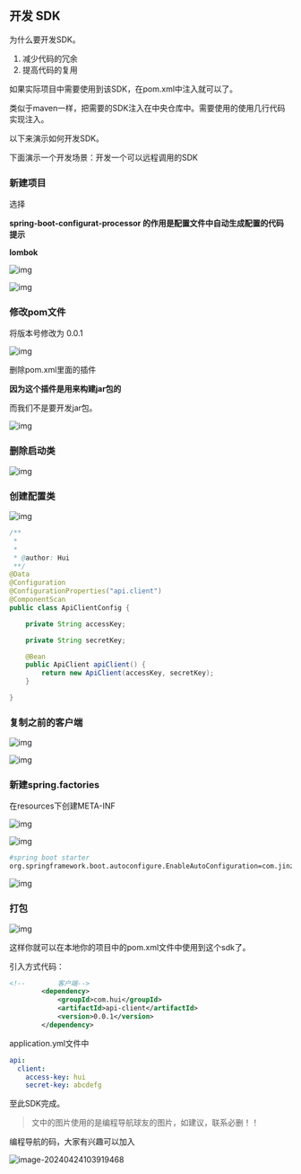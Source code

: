 ## 开发 SDK

为什么要开发SDK。

1. 减少代码的冗余
2. 提高代码的复用

如果实际项目中需要使用到该SDK，在pom.xml中注入就可以了。

类似于maven一样，把需要的SDK注入在中央仓库中。需要使用的使用几行代码实现注入。



以下来演示如何开发SDK。

下面演示一个开发场景：开发一个可以远程调用的SDK



### 新建项目

选择

**spring-boot-configurat-processor 的作用是配置文件中自动生成配置的代码提示**

**lombok**

![img](https://cdn.nlark.com/yuque/0/2023/png/33747484/1679749674412-22eda84c-8f73-4782-b76f-39e8c8eba452.png)

![img](https://cdn.nlark.com/yuque/0/2023/png/33747484/1679749681643-7042ea26-0bc0-4bed-a49d-31ee036c86b0.png)

### 修改pom文件

将版本号修改为 0.0.1

![img](https://cdn.nlark.com/yuque/0/2023/png/33747484/1679749698335-de86cf8d-c1bc-4ec1-a5d2-71b824401199.png)

删除pom.xml里面的插件

**因为这个插件是用来构建jar包的**

而我们不是要开发jar包。

![img](https://cdn.nlark.com/yuque/0/2023/png/33747484/1679749704698-1af9f6c3-5f86-4274-8d2e-1f5cea4dba50.png)

### 删除启动类

![img](https://cdn.nlark.com/yuque/0/2024/png/33747484/1713429573649-40a2a29e-0a7e-4d7a-be27-567ea58a4cd7.png)

### 创建配置类

![img](https://cdn.nlark.com/yuque/0/2024/png/33747484/1713429594852-278f2200-e350-49d7-814a-e389405b66eb.png)



```java
/**
 *
 *
 * @author: Hui
 **/
@Data
@Configuration
@ConfigurationProperties("api.client")
@ComponentScan
public class ApiClientConfig {

    private String accessKey;

    private String secretKey;

    @Bean
    public ApiClient apiClient() {
        return new ApiClient(accessKey, secretKey);
    }

}
```

### 复制之前的客户端

![img](https://cdn.nlark.com/yuque/0/2023/png/33747484/1679749768843-731e89b8-91d1-4f6e-996b-d5f2eb843ff0.png)



![img](https://cdn.nlark.com/yuque/0/2023/png/33747484/1679749780506-78bc6eaa-47b6-487f-9c34-1cc9a232fe7b.png)



### 新建spring.factories

在resources下创建META-INF

![img](https://cdn.nlark.com/yuque/0/2023/png/33747484/1679749837862-a32bf5a3-54a7-4a04-bff5-ab06c6e541b9.png)



![img](https://cdn.nlark.com/yuque/0/2023/png/33747484/1679749850173-27b0fa42-8874-4a46-b1d6-541cb5f3ebba.png)



```bash
#spring boot starter
org.springframework.boot.autoconfigure.EnableAutoConfiguration=com.jinze.jzapiclintsdk.JzApiClintConfig
```

![img](https://cdn.nlark.com/yuque/0/2023/png/33747484/1679749880023-e726c7e2-fe0d-4ba5-a29b-53b9d1332e5e.png)



### 打包



![img](https://cdn.nlark.com/yuque/0/2023/png/33747484/1679749905373-3061b505-5468-4ce1-a8b7-4c5f94a4999f.png)

这样你就可以在本地你的项目中的pom.xml文件中使用到这个sdk了。

引入方式代码：

```xml
<!--        客户端-->
        <dependency>
            <groupId>com.hui</groupId>
            <artifactId>api-client</artifactId>
            <version>0.0.1</version>
        </dependency>
```

application.yml文件中

```yml
api:
  client:
    access-key: hui
    secret-key: abcdefg
```



至此SDK完成。

> 文中的图片使用的是编程导航球友的图片，如建议，联系必删！！



编程导航的码，大家有兴趣可以加入

![image-20240424103919468](C:/Users/%E9%82%B1%E6%9D%83%E8%BE%89/AppData/Roaming/Typora/typora-user-images/image-20240424103919468.png)